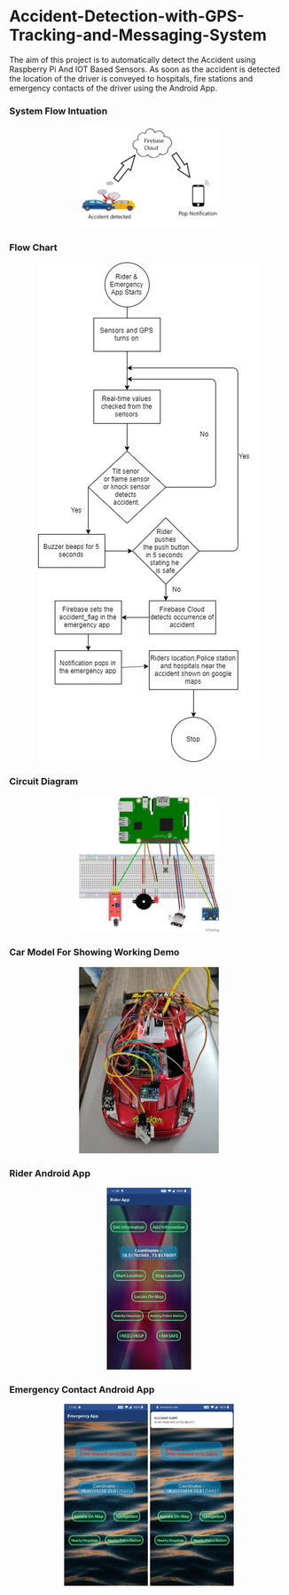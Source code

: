# Accident-Detection-with-GPS-Tracking-and-Messaging-System
The aim of this project is to automatically detect the Accident using Raspberry Pi And IOT Based Sensors.
As soon as the accident is detected the location of the driver is conveyed to hospitals, fire stations and emergency contacts of the driver using the Android App.


### System Flow Intuation


<p align="center"> 
  <img width="50%" height="50%" src="https://github.com/krishnapatil1406/Accident-Detection-with-GPS-Tracking-and-Messaging-System/blob/master/Images/system_flow_intuation.jpg">
</p>


### Flow Chart


<p align="center"> 
  <img src="https://github.com/krishnapatil1406/Accident-Detection-with-GPS-Tracking-and-Messaging-System/blob/master/Images/flow_chart.jpg">
</p>


### Circuit Diagram


<p align="center">
  <img width="50%" height="50%" src="https://github.com/krishnapatil1406/Accident-Detection-with-GPS-Tracking-and-Messaging-System/blob/master/Images/circuit_diagram.jpg">
</p>


### Car Model For Showing Working Demo


<p align="center">
  <img width="50%" height="50%" src="https://github.com/krishnapatil1406/Accident-Detection-with-GPS-Tracking-and-Messaging-System/blob/master/Images/model.jpg">
</p>

### Rider Android App

<p align="center">
  <img width="30%" height="30%" src="https://github.com/krishnapatil1406/Accident-Detection-with-GPS-Tracking-and-Messaging-System/blob/master/Images/rider_app_screenshot.jpg">
</p>

### Emergency Contact Android App

<p align="center">
  <img width="30%" height="30%" src="https://github.com/krishnapatil1406/Accident-Detection-with-GPS-Tracking-and-Messaging-System/blob/master/Images/emergency_app_screenshot.jpg">
  <img width="30%" height="30%" src="https://github.com/krishnapatil1406/Accident-Detection-with-GPS-Tracking-and-Messaging-System/blob/master/Images/emergency_app_screenshot2.jpg">
</p>

